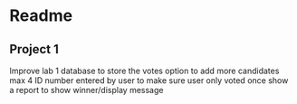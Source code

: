 # Readme

## Project 1

Improve lab 1
database to store the votes
option to add more candidates max 4
ID number entered by user to make sure user only voted once
show a report to show winner/display message
